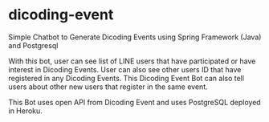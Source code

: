 # dicoding-event
Simple Chatbot to Generate Dicoding Events using Spring Framework (Java) and Postgresql

With this bot, user can see list of LINE users that have participated or have interest in Dicoding Events.
User can also see other users ID that have registered in any Dicoding Events.
This Dicoding Event Bot can also tell users about other new users that register in the same event.

This Bot uses open API from Dicoding Event and uses PostgreSQL deployed in Heroku.


